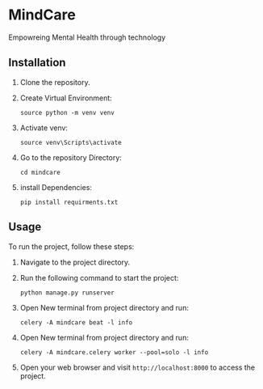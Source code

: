 # MindCare

Empowreing Mental Health through technology

## Installation

1. Clone the repository.

2. Create Virtual Environment:
    ```shell
    source python -m venv venv
    ```

3. Activate venv:
    ```shell
    source venv\Scripts\activate
    ```

4. Go to the repository Directory:
    ```shell
    cd mindcare
    ```
5. install Dependencies:
    ```shell
    pip install requirments.txt
    ```

## Usage

To run the project, follow these steps:

1. Navigate to the project directory.

2. Run the following command to start the project:
    ```shell
    python manage.py runserver
    ```

3. Open New terminal from project directory and run:
    ```shell
    celery -A mindcare beat -l info
    ```

4. Open New terminal from project directory and run:
    ```shell
    celery -A mindcare.celery worker --pool=solo -l info
    ```

5. Open your web browser and visit `http://localhost:8000` to access the project.
